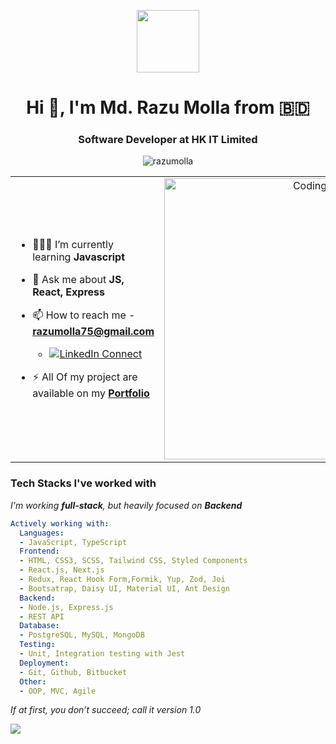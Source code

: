 <p align="center" ><img  src = "https://github.com/7oSkaaa/7oSkaaa/blob/main/Images/about_me.gif?raw=true" width = 100px></p>
<h1 align="center">Hi 👋, I'm Md. Razu Molla from 🇧🇩 </h1>
<h3 align="center"> Software Developer at HK IT Limited  </h3>
<p align="center"> <img src="https://komarev.com/ghpvc/?username=razumolla&label=Profile%20views&color=0e75b6&style=flat" alt="razumolla" /> </p>



<table align="center">
<tr border="none">
  <td width="50%" align="left">
    
  - 🌱🧑‍🎓 I’m currently learning **Javascript**
    
  - 💬 Ask me about **JS, React, Express**
    
  - 📫 How to reach me - **razumolla75@gmail.com**
    - [![LinkedIn Connect](https://img.shields.io/badge/%20-Connect-black?color=222244&labelColor=000000&logo=linkedin&logoColor=f5f7fe)](https://www.linkedin.com/in/razu-molla/) 
  
  - ⚡ All Of my project are available on my **[Portfolio](https://razu-molla.web.app/)**

  </td>
  
  <td width="50%" align="center">
    <img align="center" alt="Coding" width="450" src="https://repository-images.githubusercontent.com/588181932/e36ec678-7984-4cdd-8e4c-a3932772ff8e">
  </td>
</tr>
</table>


### Tech Stacks I've worked with

_I'm working **full-stack**, but heavily focused on **Backend**_

```yaml
Actively working with:
  Languages:
  - JavaScript, TypeScript
  Frontend:
  - HTML, CSS3, SCSS, Tailwind CSS, Styled Components
  - React.js, Next.js
  - Redux, React Hook Form,Formik, Yup, Zod, Joi
  - Bootsatrap, Daisy UI, Material UI, Ant Design
  Backend:
  - Node.js, Express.js
  - REST API
  Database:
  - PostgreSQL, MySQL, MongoDB
  Testing:
  - Unit, Integration testing with Jest
  Deployment: 
  - Git, Github, Bitbucket
  Other:
  - OOP, MVC, Agile
```

*If at first, you don’t succeed; call it version 1.0*

<!--  -->
<p>
  
  <img src="http://github-readme-streak-stats.herokuapp.com?user=razumolla&theme=tokyonight&date_format=j%20M%5B%20Y%5D&border=1A1B27"/>
    
</p> 
